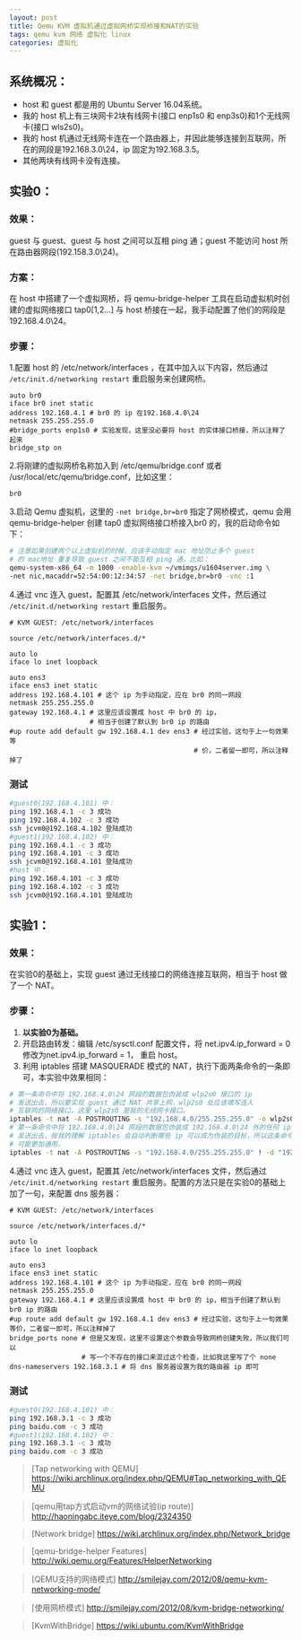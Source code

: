 ```yaml
---
layout: post
title: Qemu KVM 虚拟机通过虚拟网桥实现桥接和NAT的实验
tags: qemu kvm 网络 虚拟化 linux 
categories: 虚拟化
---
```

## 系统概况： 
* host 和 guest 都是用的 Ubuntu Server 16.04系统。
* 我的 host 机上有三块网卡2块有线网卡(接口 enp1s0 和 enp3s0)和1个无线网卡(接口 wls2s0)。
* 我的 host 机通过无线网卡连在一个路由器上，并因此能够连接到互联网，所在的网段是192.168.3.0\24，ip 固定为192.168.3.5。
* 其他两块有线网卡没有连接。

## 实验0：
### 效果：
guest 与 guest、guest 与 host 之间可以互相 ping 通；guest 不能访问 host 所在路由器网段(192.158.3.0\24)。
### 方案：
在 host 中搭建了一个虚拟网桥，将 qemu-bridge-helper 工具在启动虚拟机时创建的虚拟网络接口 tap0[1,2...] 与 host 桥接在一起，我手动配置了他们的网段是192.168.4.0\24。

### 步骤：

1.配置 host 的 /etc/network/interfaces ，在其中加入以下内容，然后通过 `/etc/init.d/networking restart` 重启服务来创建网桥。

~~~
auto br0
iface br0 inet static
address 192.168.4.1 # br0 的 ip 在192.168.4.0\24
netmask 255.255.255.0 
#bridge_ports enp1s0 # 实验发现，这里没必要将 host 的实体接口桥接，所以注释了起来
bridge_stp on
~~~
<!--more-->

2.将刚建的虚拟网桥名称加入到 /etc/qemu/bridge.conf 或者 /usr/local/etc/qemu/bridge.conf，比如这里：
~~~
br0
~~~

3.启动 Qemu 虚拟机，这里的 `-net bridge,br=br0` 指定了网桥模式，qemu 会用 qemu-bridge-helper 创建 tap0 虚拟网络接口桥接入br0 的，我的启动命令如下：

~~~bash
# 注意如果创建两个以上虚拟机的时候，应该手动指定 mac 地址防止多个 guest 
# 的 mac地址 重复导致 guest 之间不能互相 ping 通，比如：
qemu-system-x86_64 -m 1000 -enable-kvm ~/vmimgs/u1604server.img \
-net nic,macaddr=52:54:00:12:34:57 -net bridge,br=br0 -vnc :1
~~~

4.通过 vnc 连入 guest，配置其 /etc/network/interfaces 文件，然后通过 `/etc/init.d/networking restart` 重启服务。
~~~
# KVM GUEST: /etc/network/interfaces

source /etc/network/interfaces.d/*

auto lo
iface lo inet loopback

auto ens3
iface ens3 inet static
address 192.168.4.101 # 这个 ip 为手动指定，应在 br0 的同一网段
netmask 255.255.255.0
gateway 192.168.4.1 # 这里应该设置成 host 中 br0 的 ip，
                    # 相当于创建了默认到 br0 ip 的路由
#up route add default gw 192.168.4.1 dev ens3 # 经过实验，这句于上一句效果等
                                              # 价，二者留一即可，所以注释掉了

~~~

### 测试
~~~bash
#guest0(192.168.4.101) 中：
ping 192.168.4.1 -c 3 成功
ping 192.168.4.102 -c 3 成功
ssh jcvm0@192.168.4.102 登陆成功
#guest1(192.168.4.102) 中：
ping 192.168.4.1 -c 3 成功
ping 192.168.4.101 -c 3 成功
ssh jcvm0@192.168.4.101 登陆成功
#host 中：
ping 192.168.4.101 -c 3 成功
ping 192.168.4.102 -c 3 成功
ssh jcvm0@192.168.4.101 登陆成功
~~~

## 实验1：
### 效果：
在实验0的基础上，实现 guest 通过无线接口的网络连接互联网，相当于 host 做了一个 NAT。
### 步骤：
1. **以实验0为基础。**
2. 开启路由转发：编辑 /etc/sysctl.conf 配置文件，将 net.ipv4.ip_forward = 0 修改为net.ipv4.ip_forward = 1， 重启 host。
3. 利用 iptables 搭建 MASQUERADE 模式的 NAT，执行下面两条命令的一条即可，本实验中效果相同：

~~~bash
# 第一条命令中将 192.168.4.0\24 网段的数据包伪装成 wlp2s0 接口的 ip 
# 发送出去，所以要实现 guest 通过 NAT 共享上网，wlp2s0 处应该填写连入
# 互联网的网络接口，这里 wlp2s0 是我的无线网卡接口。
iptables -t nat -A POSTROUTING -s "192.168.4.0/255.255.255.0" -o wlp2s0 -j MASQUERADE 
# 第一条命令中将 192.168.4.0\24 网段的数据包伪装成 192.168.4.0\24 外的任何 ip 
# 发送出去，按我的理解 iptables 会自动判断哪些 ip 可以成为伪装的目标，所以这条命令
# 可能更加通用。
iptables -t nat -A POSTROUTING -s "192.168.4.0/255.255.255.0" ! -d "192.168.4.0/255.255.255.0" -j MASQUERADE
~~~

4.通过 vnc 连入 guest，配置其 /etc/network/interfaces 文件，然后通过 `/etc/init.d/networking restart` 重启服务。配置的方法只是在实验0的基础上加了一句，来配置 dns 服务器：
~~~
# KVM GUEST: /etc/network/interfaces

source /etc/network/interfaces.d/*

auto lo
iface lo inet loopback

auto ens3
iface ens3 inet static
address 192.168.4.101 # 这个 ip 为手动指定，应在 br0 的同一网段
netmask 255.255.255.0
gateway 192.168.4.1 # 这里应该设置成 host 中 br0 的 ip，相当于创建了默认到 br0 ip 的路由
#up route add default gw 192.168.4.1 dev ens3 # 经过实验，这句于上一句效果等价，二者留一即可，所以注释掉了
bridge_ports none # 但是又发现，这里不设置这个参数会导致网桥创建失败，所以我们可以
                  # 写一个不存在的接口来混过这个检查，比如我这里写了个 none
dns-nameservers 192.168.3.1 # 将 dns 服务器设置为我的路由器 ip 即可
~~~

### 测试
~~~bash
#guest0(192.168.4.101) 中：
ping 192.168.3.1 -c 3 成功
ping baidu.com -c 3 成功
#guest1(192.168.4.102) 中：
ping 192.168.3.1 -c 3 成功
ping baidu.com -c 3 成功
~~~

> [Tap networking with QEMU] https://wiki.archlinux.org/index.php/QEMU#Tap_networking_with_QEMU

> [qemu用tap方式启动vm的网络试验(ip route)] http://haoningabc.iteye.com/blog/2324350

> [Network bridge] https://wiki.archlinux.org/index.php/Network_bridge

> [qemu-bridge-helper Features] http://wiki.qemu.org/Features/HelperNetworking

> [QEMU支持的网络模式] http://smilejay.com/2012/08/qemu-kvm-networking-mode/

> [使用网桥模式] http://smilejay.com/2012/08/kvm-bridge-networking/

> [KvmWithBridge] https://wiki.ubuntu.com/KvmWithBridge



